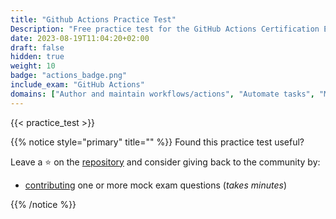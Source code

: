 ```yaml
---
title: "Github Actions Practice Test"
Description: "Free practice test for the GitHub Actions Certification Exam."
date: 2023-08-19T11:04:20+02:00
draft: false
hidden: true
weight: 10
badge: "actions_badge.png"
include_exam: "GitHub Actions"
domains: ["Author and maintain workflows/actions", "Automate tasks", "Manage GitHub Actions for the enterprise"]
---
```


{{< practice_test >}}

{{% notice style="primary" title="" %}}
Found this practice test useful? 

Leave a &#x2B50; on the [repository](https://github.com/FidelusAleksander/ghcertified) and consider giving back to the community by:
- [contributing](https://github.com/FidelusAleksander/ghcertified/blob/master/CONTRIBUTING.md) one or more mock exam questions (*takes minutes*)

{{% /notice %}}
